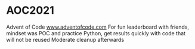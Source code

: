 # AOC2021
Advent of Code
www.adventofcode.com
For fun leaderboard with friends, mindset was POC and practice Python, get results quickly with code that will not be reused
Moderate cleanup afterwards
